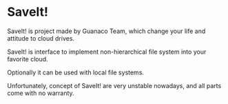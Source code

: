 SaveIt!
======
SaveIt! is project made by Guanaco Team, which change your life and attitude to cloud drives.

SaveIt! is interface to implement non-hierarchical file system into your favorite cloud.

Optionally it can be used with local file systems.

Unfortunately, concept of SaveIt! are very unstable nowadays, and all parts come with no warranty. 
